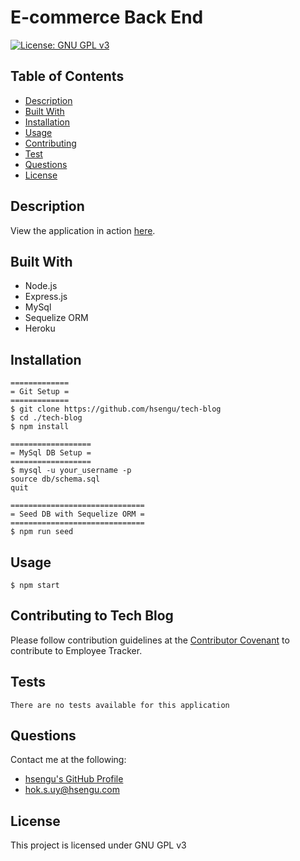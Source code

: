 # E-commerce Back End
[![License: GNU GPL v3](https://img.shields.io/badge/License-GNU%20GPL%20v3-blue.svg)](https://www.gnu.org/licenses/gpl-3.0)

## Table of Contents
* [Description](#description)
* [Built With](#built-with)
* [Installation](#installation)
* [Usage](#usage)
* [Contributing](#contributing-to-tech-blog)
* [Test](#test)
* [Questions](#questions)
* [License](#license)

## Description


View the application in action [here]().

## Built With
- Node.js
- Express.js
- MySql
- Sequelize ORM
- Heroku

## Installation
    =============
    = Git Setup =
    =============
	$ git clone https://github.com/hsengu/tech-blog
	$ cd ./tech-blog
	$ npm install

    ==================
    = MySql DB Setup =
    ==================
    $ mysql -u your_username -p
    source db/schema.sql
    quit
    
    ==============================
    = Seed DB with Sequelize ORM =
    ==============================
    $ npm run seed


## Usage
	$ npm start

## Contributing to Tech Blog
Please follow contribution guidelines at the [Contributor Covenant](https://www.contributor-covenant.org/version/2/1/code_of_conduct/) to contribute to Employee Tracker.

## Tests
    There are no tests available for this application

## Questions
Contact me at the following:
- [hsengu's GitHub Profile](https://github.com/hsengu)
- hok.s.uy@hsengu.com

## License
This project is licensed under GNU GPL v3
